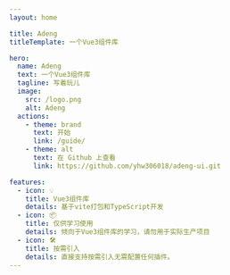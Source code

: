 ```yaml
---
layout: home

title: Adeng
titleTemplate: 一个Vue3组件库

hero:
  name: Adeng
  text: 一个Vue3组件库
  tagline: 写着玩儿
  image:
    src: /logo.png
    alt: Adeng
  actions:
    - theme: brand
      text: 开始
      link: /guide/
    - theme: alt
      text: 在 Github 上查看
      link: https://github.com/yhw306018/adeng-ui.git

features:
  - icon: 💡
    title: Vue3组件库
    details: 基于vite打包和TypeScript开发
  - icon: 📦
    title: 仅供学习使用
    details: 倾向于Vue3组件库的学习，请勿用于实际生产项目
  - icon: 🛠️
    title: 按需引入
    details: 直接支持按需引入无需配置任何插件。
---
```


